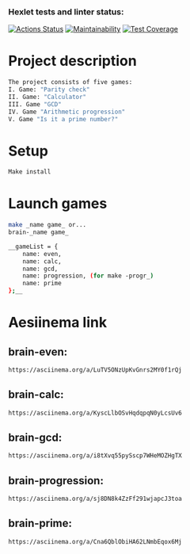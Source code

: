 ### Hexlet tests and linter status:
[![Actions Status](https://github.com/Barllou/frontend-project-44/workflows/hexlet-check/badge.svg)](https://github.com/Barllou/frontend-project-44/actions)
[![Maintainability](https://api.codeclimate.com/v1/badges/d075fbf0ec5b532095aa/maintainability)](https://codeclimate.com/github/Barllou/frontend-project-44/maintainability)
[![Test Coverage](https://api.codeclimate.com/v1/badges/d075fbf0ec5b532095aa/test_coverage)](https://codeclimate.com/github/Barllou/frontend-project-44/test_coverage)

# Project description
```bash
The project consists of five games:
I. Game: "Parity check"
II. Game: "Calculator"
III. Game "GCD"
IV. Game "Arithmetic progression"
V. Game "Is it a prime number?"
```
# Setup
```bash
Make install
```
# Launch games
```bash
make _name game_ or...
brain-_name game_

__gameList = {
    name: even,
    name: calc,
    name: gcd,
    name: progression, (for make -progr_)
    name: prime
};__
```

# Aesiinema link

## brain-even: 
```bash
https://asciinema.org/a/LuTV5ONzUpKvGnrs2MY0f1rQj
```
## brain-calc: 
```bash
https://asciinema.org/a/KyscLlbOSvHqdqpqN0yLcsUv6
```
## brain-gcd:
```bash
https://asciinema.org/a/i8tXvq55pySscp7WHeMOZHgTX
```
## brain-progression:
```bash
https://asciinema.org/a/sj8DN8k4ZzFf291wjapcJ3toa
```
## brain-prime:
```bash
https://asciinema.org/a/Cna6QblObiHA62LNmbEqox6Mj
```